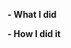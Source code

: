 <!--
Please make sure you've read and understood our contributing guidelines.

For additional information on the contribution guidelines:
https://wiki.yoctoproject.org/wiki/Contribution_Guidelines#General_Information

If this PR fixes an issue, make sure your description includes "fixes #xxxx".

If this PR connects to an issue, make sure your description includes "connected to #xxxx".

Please provide the following information:
-->

**- What I did**

**- How I did it**
